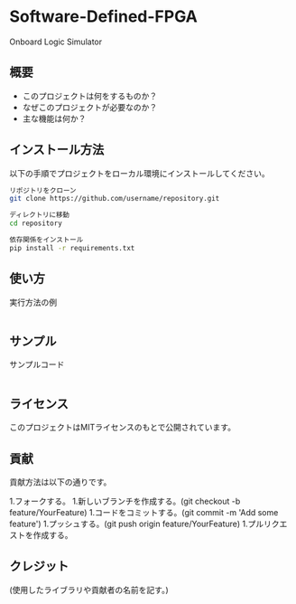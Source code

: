 # Software-Defined-FPGA
Onboard Logic Simulator

## 概要

- このプロジェクトは何をするものか？
- なぜこのプロジェクトが必要なのか？
- 主な機能は何か？

## インストール方法

以下の手順でプロジェクトをローカル環境にインストールしてください。

```bash
リポジトリをクローン
git clone https://github.com/username/repository.git

ディレクトリに移動
cd repository

依存関係をインストール
pip install -r requirements.txt
```

## 使い方

実行方法の例

```python main.py --option value
```

## サンプル

サンプルコード

```print("Hello, World!")
```

## ライセンス

このプロジェクトはMITライセンスのもとで公開されています。

## 貢献

貢献方法は以下の通りです。

1.フォークする。
1.新しいブランチを作成する。(git checkout -b feature/YourFeature)
1.コードをコミットする。(git commit -m 'Add some feature')
1.プッシュする。(git push origin feature/YourFeature)
1.プルリクエストを作成する。

## クレジット
(使用したライブラリや貢献者の名前を記す。)
